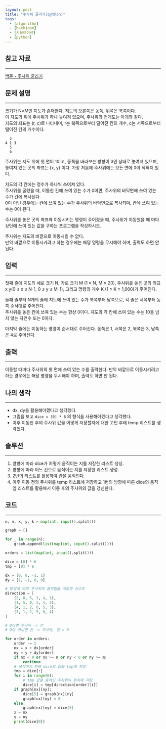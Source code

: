 ```yaml
---
layout: post
title: "주사위 굴리기(python)"
tags:
  - [algorithm]
  - [baekjoon]
  - [시뮬레이션]
  - [python]
---
```


## 참고 자료

---

[백준 - 주사위 굴리기](https://www.acmicpc.net/problem/14499)

## 문제 설명

---

크기가 N×M인 지도가 존재한다. 지도의 오른쪽은 동쪽, 위쪽은 북쪽이다.  
이 지도의 위에 주사위가 하나 놓여져 있으며, 주사위의 전개도는 아래와 같다.  
지도의 좌표는 (r, c)로 나타내며, r는 북쪽으로부터 떨어진 칸의 개수, c는 서쪽으로부터 떨어진 칸의 개수이다.

```
  2
4 1 3
  5
  6
```

주사위는 지도 위에 윗 면이 1이고, 동쪽을 바라보는 방향이 3인 상태로 놓여져 있으며, 놓여져 있는 곳의 좌표는 (x, y) 이다. 가장 처음에 주사위에는 모든 면에 0이 적혀져 있다.

지도의 각 칸에는 정수가 하나씩 쓰여져 있다.  
주사위를 굴렸을 때, 이동한 칸에 쓰여 있는 수가 0이면, 주사위의 바닥면에 쓰여 있는 수가 칸에 복사된다.  
0이 아닌 경우에는 칸에 쓰여 있는 수가 주사위의 바닥면으로 복사되며, 칸에 쓰여 있는 수는 0이 된다.

주사위를 놓은 곳의 좌표와 이동시키는 명령이 주어졌을 때, 주사위가 이동했을 때 마다 상단에 쓰여 있는 값을 구하는 프로그램을 작성하시오.

주사위는 지도의 바깥으로 이동시킬 수 없다.  
만약 바깥으로 이동시키려고 하는 경우에는 해당 명령을 무시해야 하며, 출력도 하면 안 된다.

## 입력

---

첫째 줄에 지도의 세로 크기 N, 가로 크기 M (1 ≤ N, M ≤ 20), 주사위를 놓은 곳의 좌표 x y(0 ≤ x ≤ N-1, 0 ≤ y ≤ M-1), 그리고 명령의 개수 K (1 ≤ K ≤ 1,000)가 주어진다.

둘째 줄부터 N개의 줄에 지도에 쓰여 있는 수가 북쪽부터 남쪽으로, 각 줄은 서쪽부터 동쪽 순서대로 주어진다.  
주사위를 놓은 칸에 쓰여 있는 수는 항상 0이다. 지도의 각 칸에 쓰여 있는 수는 10을 넘지 않는 자연수 또는 0이다.

마지막 줄에는 이동하는 명령이 순서대로 주어진다. 동쪽은 1, 서쪽은 2, 북쪽은 3, 남쪽은 4로 주어진다.

## 출력

---

이동할 때마다 주사위의 윗 면에 쓰여 있는 수를 출력한다. 만약 바깥으로 이동시키려고 하는 경우에는 해당 명령을 무시해야 하며, 출력도 하면 안 된다.

## 나의 생각

---

- dx, dy을 활용해야겠다고 생각했다.
- 그림을 보고 `dice = [0] * 6` 의 형식을 사용해야겠다고 생각했다.
- 이후 이동한 후의 주사위 값을 어떻게 저장할지에 대한 고민 후에 temp 리스트를 생각했다.

## 솔루션

---

1. 방향에 따라 dice가 어떻게 움직이는 지를 저장한 리스트 생성.
1. 방향에 따라 어느 칸으로 움직이는 지를 저장한 리스트 생성.
1. 2번의 리스트를 활용하여 칸을 움직인다.
1. 이후 이동 전의 주사위를 temp 리스트에 저장하고 1번의 방향에 따른 dice의 움직임 리스트를 활용해서 이동 후의 주사위의 값을 갱신한다.

## 코드

---

```python
n, m, x, y, k = map(int, input().split())

graph = []

for _ in range(n):
    graph.append(list(map(int, input().split())))

orders = list(map(int, input().split()))

dice = [0] * 6
tmp = [0] * 6

dx = [0, 0, -1, 1]
dy = [1, -1, 0, 0]

# 방향에 따라 주사위의 움직임을 저장한 리스트
direction = [
    (2, 0, 5, 3, 4, 1),
    (1, 5, 0, 3, 4, 2),
    (4, 1, 2, 0, 5, 3),
    (3, 1, 2, 5, 0, 4)
]

# 0이면 주사위 -> 칸
# 0이 아니면 칸 -> 주사위, 칸 = 0

for order in orders:
    order -= 1
    nx = x + dx[order]
    ny = y + dy[order]
    if nx < 0 or nx >= n or ny < 0 or ny >= m:
        continue
    # 움직이기 전에 dice의 값을 tmp에 저장
    tmp = dice[:]
    for i in range(6):
        # tmp 값을 움직인 주사위의 위치에 저장
        dice[i] = tmp[direction[order][i]]
    if graph[nx][ny]:
        dice[5] = graph[nx][ny]
        graph[nx][ny] = 0
    else:
        graph[nx][ny] = dice[5]
    x = nx
    y = ny
    print(dice[0])
```
